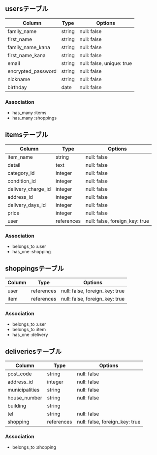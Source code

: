 
## usersテーブル

|Column                         |Type    |Options                   |
|-------------------------------|--------|--------------------------|
|family_name                    |string  |null: false               |
|first_name                     |string  |null: false               |
|family_name_kana               |string  |null: false               |
|first_name_kana                |string  |null: false               |
|email                          |string  |null: false, unique: true |
|encrypted_password             |string  |null: false               |
|nickname                       |string  |null: false               |
|birthday                       |date    |null: false               |

### Association
- has_many :items
- has_many :shoppings



## itemsテーブル

|Column             |Type        |Options                        |
|-------------------|------------|-------------------------------|
|item_name          |string      |null: false                    |memo: 40文字まで
|detail             |text        |null: false                    |memo: 1000文字で
|category_id        |integer     |null: false                    |memo: ActiveHash
|condition_id       |integer     |null: false                    |memo: ActiveHash
|delivery_charge_id |integer     |null: false                    |memo: ActiveHash
|address_id         |integer     |null: false                    |memo: ActiveHash
|delivery_days_id   |integer     |null: false                    |memo: ActiveHash
|price              |integer     |null: false                    |
|user               |references  |null: false, foreign_key: true | 

### Association
- belongs_to :user
- has_one :shopping




## shoppingsテーブル

|Column        |Type       |Options                         |
|--------------|-----------|--------------------------------|
|user          |references |null: false, foreign_key: true  | 
|item          |references |null: false, foreign_key: true  |

### Association
- belongs_to :user
- belongs_to :item
- has_one :delivery




## deliveriesテーブル

|Column         |Type       |Options                         |
|---------------|-----------|--------------------------------|
|post_code      |string     |null: false                     |
|address_id     |integer    |null: false                     |memo: ActiveHash
|municipalities |string     |null: false                     |
|house_number   |string     |null: false                     |
|building       |string     |                                |
|tel            |string     |null: false                     |
|shopping       |references |null: false, foreign_key: true  |

### Association
- belongs_to :shopping

